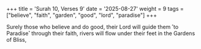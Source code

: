 +++
title = 'Surah 10, Verses 9'
date = '2025-08-27'
weight = 9
tags = ["believe", "faith", "garden", "good", "lord", "paradise"]
+++

Surely those who believe and do good, their Lord will guide them ˹to Paradise˺ through their faith, rivers will flow under their feet in the Gardens of Bliss,